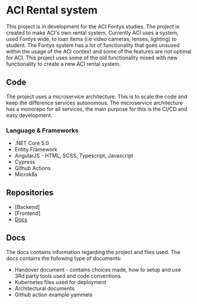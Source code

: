 # ACI Rental system

This project is in development for the ACI Fontys studies. The project is created to make ACI's own rental system.
Currently ACI uses a system, used Fontys wide, to loan items (i.e video cameras, lenses, lighting) to student. The Fontys system has a lot of functionality that goes unsused within the usage of the ACI context and some of the features are not optimal for ACI. This project uses some of the old functionality mixed with new functionality to create a new ACI rental system.

## Code
The project uses a microservice architecture. This is to scale the code and keep the difference services autonomous. The microservice architecture has a monorepo for all services, the main purpose for this is the CI/CD and easy development. 

### Language & Frameworks
- .NET Core 5.0
- Entity Framework
- AngularJS - HTML, SCSS, Typescript, Javascript
- Cypress
- Github Actions
- Microk8s

## Repositories
- [Backend]
- [Frontend]
- [Docs](https://github.com/SieBrum/aci-docs)

## Docs
The docs contains information regarding the project and files used. The docs contains the following type of documents:
- Handover document - contains choices made, how to setup and use 3Rd party tools used and code conventions.
- Kubernetes files used for deployment
- Architectural documents
- Github action example yammels
